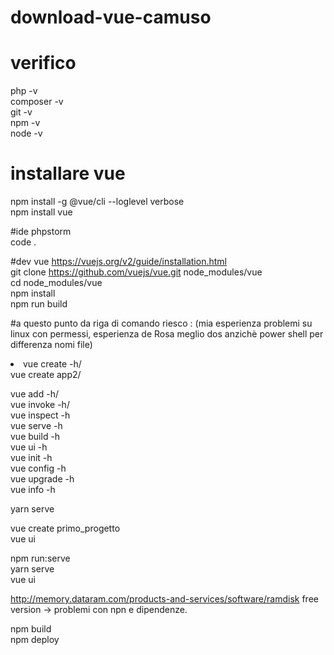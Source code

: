 # download-vue-camuso
<h1>
verifico  
</h1>

php -v </br>
composer -v </br>
git -v </br>
npm -v </br> 
node -v </br>

# installare vue

npm install -g @vue/cli --loglevel verbose</br>
npm install vue</br>


#ide
phpstorm</br>
code .</br>

#dev vue
https://vuejs.org/v2/guide/installation.html</br>
git clone https://github.com/vuejs/vue.git node_modules/vue</br>
cd node_modules/vue</br>
npm install</br>
npm run build</br>

#a questo punto da riga di comando riesco : (mia esperienza problemi su linux con permessi, esperienza de Rosa meglio dos anzichè power shell per differenza nomi file)

<li>
vue create -h/<br>
vue create app2/<br>
</li>

vue add -h/<br>
vue invoke -h/<br>
vue inspect -h<br>
vue serve -h<br>
vue build -h<br>
vue ui -h<br>
vue init -h<br>
vue config -h<br>
vue upgrade -h<br>
vue info -h<br>

yarn serve</br>

vue create primo_progetto</br>
vue ui</br>

npm run:serve</br>
yarn serve</br>
vue ui</br>

http://memory.dataram.com/products-and-services/software/ramdisk
free version -> problemi con npn e dipendenze.

npm build</br>
npm deploy</br>
